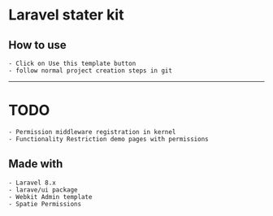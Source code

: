 # Laravel stater kit
## How to use
    - Click on Use this template button
    - follow normal project creation steps in git
<hr />

# TODO  
    - Permission middleware registration in kernel
    - Functionality Restriction demo pages with permissions
## Made with 
    - Laravel 8.x
    - larave/ui package
    - Webkit Admin template
    - Spatie Permissions
